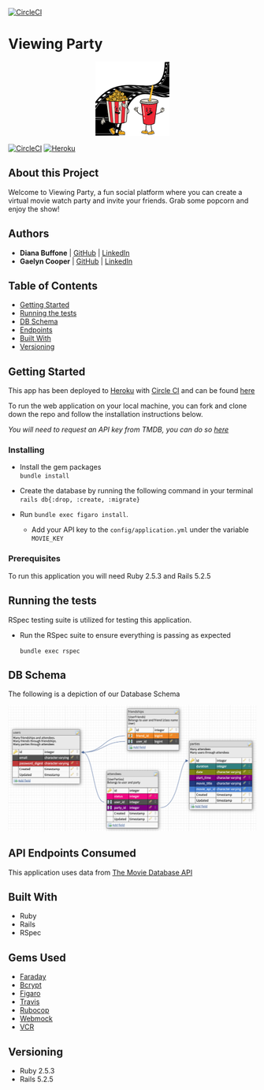 [![CircleCI](https://circleci.com/gh/Diana20920/viewing_party/tree/main.svg?style=svg)](https://circleci.com/gh/Diana20920/viewing_party/tree/main) 

# Viewing Party
<p align="center"><img src="assets/README-38db82c2.png"></p>

[![CircleCI](https://circleci.com/gh/Diana20920/viewing_party/tree/main.svg?style=svg)](https://circleci.com/gh/Diana20920/viewing_party/tree/main) [![Heroku](https://img.shields.io/badge/heroku-DEPLOYED-blueviolet)](https://movie-party-2021.herokuapp.com/)

<!-- ![Travis (.com)](https://img.shields.io/travis/com/gaelyn/viewing_party) -->

## About this Project
Welcome to Viewing Party, a fun social platform where you can create a virtual movie watch party and invite your friends. Grab some popcorn and enjoy the show!

## Authors
- **Diana Buffone**
| [GitHub](https://github.com/Diana20920) |
  [LinkedIn](https://www.linkedin.com/in/dianabuffone/)
- **Gaelyn Cooper**
| [GitHub](https://github.com/gaelyn) |
  [LinkedIn](https://www.linkedin.com/in/gaelyn-cooper/)

## Table of Contents

  - [Getting Started](#getting-started)
  - [Running the tests](#running-the-tests)
  - [DB Schema](#db-schema)
  - [Endpoints](#endpoints)
  - [Built With](#built-with)
  - [Versioning](#versioning)

## Getting Started

This app has been deployed to [Heroku](https://www.heroku.com/home) with [Circle CI](https://circleci.com/) and can be found [here](https://movie-party-2021.herokuapp.com/)

To run the web application on your local machine, you can fork and clone down the repo and follow the installation instructions below.

_You will need to request an API key from TMDB, you can do so [here](https://developers.themoviedb.org/3/getting-started/introduction)_


### Installing

- Install the gem packages  
`bundle install`

- Create the database by running the following command in your terminal
`rails db{:drop, :create, :migrate}`

- Run `bundle exec figaro install`.
  - Add your API key to the `config/application.yml` under the variable `MOVIE_KEY`

### Prerequisites

To run this application you will need Ruby 2.5.3 and Rails 5.2.5

## Running the tests
RSpec testing suite is utilized for testing this application.
- Run the RSpec suite to ensure everything is passing as expected  

  `bundle exec rspec`

## DB Schema
The following is a depiction of our Database Schema

 ![Viewing Party Schema](assets/README-e68506fa.png)

## API Endpoints Consumed

This application uses data from [The Movie Database API](https://developers.themoviedb.org/3/getting-started/introduction)


## Built With
- Ruby
- Rails
- RSpec

## Gems Used
- [Faraday](https://github.com/lostisland/faraday)
- [Bcrypt](https://github.com/bcrypt-ruby/bcrypt-ruby)
- [Figaro](https://github.com/laserlemon/figaro)
- [Travis](https://github.com/travis-ci/travis.rb)
- [Rubocop](https://github.com/rubocop/rubocop)
- [Webmock](https://github.com/bblimke/webmock)
- [VCR](https://github.com/vcr/vcr)

## Versioning
- Ruby 2.5.3
- Rails 5.2.5
